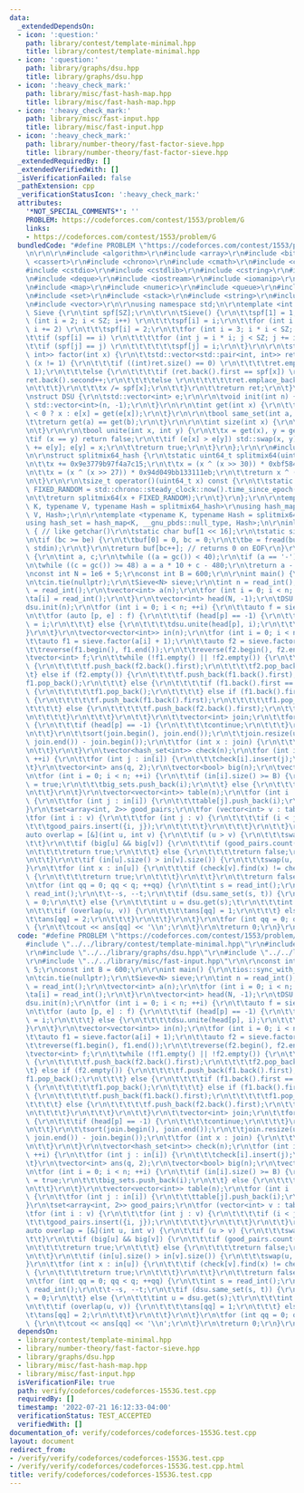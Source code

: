 ```yaml
---
data:
  _extendedDependsOn:
  - icon: ':question:'
    path: library/contest/template-minimal.hpp
    title: library/contest/template-minimal.hpp
  - icon: ':question:'
    path: library/graphs/dsu.hpp
    title: library/graphs/dsu.hpp
  - icon: ':heavy_check_mark:'
    path: library/misc/fast-hash-map.hpp
    title: library/misc/fast-hash-map.hpp
  - icon: ':heavy_check_mark:'
    path: library/misc/fast-input.hpp
    title: library/misc/fast-input.hpp
  - icon: ':heavy_check_mark:'
    path: library/number-theory/fast-factor-sieve.hpp
    title: library/number-theory/fast-factor-sieve.hpp
  _extendedRequiredBy: []
  _extendedVerifiedWith: []
  _isVerificationFailed: false
  _pathExtension: cpp
  _verificationStatusIcon: ':heavy_check_mark:'
  attributes:
    '*NOT_SPECIAL_COMMENTS*': ''
    PROBLEM: https://codeforces.com/contest/1553/problem/G
    links:
    - https://codeforces.com/contest/1553/problem/G
  bundledCode: "#define PROBLEM \"https://codeforces.com/contest/1553/problem/G\"\r\
    \n\r\n\r\n#include <algorithm>\r\n#include <array>\r\n#include <bitset>\r\n#include\
    \ <cassert>\r\n#include <chrono>\r\n#include <cmath>\r\n#include <complex>\r\n\
    #include <cstdio>\r\n#include <cstdlib>\r\n#include <cstring>\r\n#include <ctime>\r\
    \n#include <deque>\r\n#include <iostream>\r\n#include <iomanip>\r\n#include <list>\r\
    \n#include <map>\r\n#include <numeric>\r\n#include <queue>\r\n#include <random>\r\
    \n#include <set>\r\n#include <stack>\r\n#include <string>\r\n#include <unordered_map>\r\
    \n#include <vector>\r\n\r\nusing namespace std;\n\r\ntemplate <int SZ> struct\
    \ Sieve {\r\n\tint spf[SZ];\r\n\t\r\n\tSieve() {\r\n\t\tspf[1] = 1;\r\n\t\tfor\
    \ (int i = 2; i < SZ; i++) \r\n\t\t\tspf[i] = i;\r\n\t\tfor (int i = 4; i < SZ;\
    \ i += 2) \r\n\t\t\tspf[i] = 2;\r\n\t\tfor (int i = 3; i * i < SZ; i++) \r\n\t\
    \t\tif (spf[i] == i) \r\n\t\t\t\tfor (int j = i * i; j < SZ; j += i) \r\n\t\t\t\
    \t\tif (spf[j] == j) \r\n\t\t\t\t\t\tspf[j] = i;\r\n\t}\r\n\r\n\tstd::vector<std::pair<int,\
    \ int>> factor(int x) {\r\n\t\tstd::vector<std::pair<int, int>> ret;\r\n\t\twhile\
    \ (x != 1) {\r\n\t\t\tif ((int)ret.size() == 0) \r\n\t\t\t\tret.emplace_back(spf[x],\
    \ 1);\r\n\t\t\telse {\r\n\t\t\t\tif (ret.back().first == spf[x]) \r\n\t\t\t\t\t\
    ret.back().second++;\r\n\t\t\t\telse \r\n\t\t\t\t\tret.emplace_back(spf[x], 1);\r\
    \n\t\t\t}\r\n\t\t\tx /= spf[x];\r\n\t\t}\r\n\t\treturn ret;\r\n\t}\r\n};\r\n\r\
    \nstruct DSU {\r\n\tstd::vector<int> e;\r\n\r\n\tvoid init(int n) {\r\n\t\te =\
    \ std::vector<int>(n, -1);\r\n\t}\r\n\r\n\tint get(int x) {\r\n\t\treturn e[x]\
    \ < 0 ? x : e[x] = get(e[x]);\r\n\t}\r\n\r\n\tbool same_set(int a, int b) {\r\n\
    \t\treturn get(a) == get(b);\r\n\t}\r\n\r\n\tint size(int x) {\r\n\t\treturn -e[get(x)];\r\
    \n\t}\r\n\r\n\tbool unite(int x, int y) {\r\n\t\tx = get(x), y = get(y);\r\n\t\
    \tif (x == y) return false;\r\n\t\tif (e[x] > e[y]) std::swap(x, y);\r\n\t\te[x]\
    \ += e[y]; e[y] = x;\r\n\t\treturn true;\r\n\t}\r\n};\r\n\r\n#include <bits/extc++.h>\r\
    \n\r\nstruct splitmix64_hash {\r\n\tstatic uint64_t splitmix64(uint64_t x) {\r\
    \n\t\tx += 0x9e3779b97f4a7c15;\r\n\t\tx = (x ^ (x >> 30)) * 0xbf58476d1ce4e5b9;\r\
    \n\t\tx = (x ^ (x >> 27)) * 0x94d049bb133111eb;\r\n\t\treturn x ^ (x >> 31);\r\
    \n\t}\r\n\r\n\tsize_t operator()(uint64_t x) const {\r\n\t\tstatic const uint64_t\
    \ FIXED_RANDOM = std::chrono::steady_clock::now().time_since_epoch().count();\r\
    \n\t\treturn splitmix64(x + FIXED_RANDOM);\r\n\t}\r\n};\r\n\r\ntemplate <typename\
    \ K, typename V, typename Hash = splitmix64_hash>\r\nusing hash_map = __gnu_pbds::gp_hash_table<K,\
    \ V, Hash>;\r\n\r\ntemplate <typename K, typename Hash = splitmix64_hash>\r\n\
    using hash_set = hash_map<K, __gnu_pbds::null_type, Hash>;\n\r\ninline char gc()\
    \ { // like getchar()\r\n\tstatic char buf[1 << 16];\r\n\tstatic size_t bc, be;\r\
    \n\tif (bc >= be) {\r\n\t\tbuf[0] = 0, bc = 0;\r\n\t\tbe = fread(buf, 1, sizeof(buf),\
    \ stdin);\r\n\t}\r\n\treturn buf[bc++]; // returns 0 on EOF\r\n}\r\n\r\nint read_int()\
    \ {\r\n\tint a, c;\r\n\twhile ((a = gc()) < 40);\r\n\tif (a == '-') return -read_int();\r\
    \n\twhile ((c = gc()) >= 48) a = a * 10 + c - 480;\r\n\treturn a - 48;\r\n}\n\r\
    \nconst int N = 1e6 + 5;\r\nconst int B = 600;\r\n\r\nint main() {\r\n\tios::sync_with_stdio(false);\r\
    \n\tcin.tie(nullptr);\r\n\tSieve<N> sieve;\r\n\tint n = read_int();\r\n\tint q\
    \ = read_int();\r\n\tvector<int> a(n);\r\n\tfor (int i = 0; i < n; ++i) {\r\n\t\
    \ta[i] = read_int();\r\n\t}\r\n\tvector<int> head(N, -1);\r\n\tDSU dsu;\r\n\t\
    dsu.init(n);\r\n\tfor (int i = 0; i < n; ++i) {\r\n\t\tauto f = sieve.factor(a[i]);\r\
    \n\t\tfor (auto [p, e] : f) {\r\n\t\t\tif (head[p] == -1) {\r\n\t\t\t\thead[p]\
    \ = i;\r\n\t\t\t} else {\r\n\t\t\t\tdsu.unite(head[p], i);\r\n\t\t\t}\r\n\t\t\
    }\r\n\t}\r\n\tvector<vector<int>> in(n);\r\n\tfor (int i = 0; i < n; ++i) {\r\n\
    \t\tauto f1 = sieve.factor(a[i] + 1);\r\n\t\tauto f2 = sieve.factor(a[i]);\r\n\
    \t\treverse(f1.begin(), f1.end());\r\n\t\treverse(f2.begin(), f2.end());\r\n\t\
    \tvector<int> f;\r\n\t\twhile (!f1.empty() || !f2.empty()) {\r\n\t\t\tif (f1.empty())\
    \ {\r\n\t\t\t\tf.push_back(f2.back().first);\r\n\t\t\t\tf2.pop_back(); \r\n\t\t\
    \t} else if (f2.empty()) {\r\n\t\t\t\tf.push_back(f1.back().first);\r\n\t\t\t\t\
    f1.pop_back();\r\n\t\t\t} else {\r\n\t\t\t\tif (f1.back().first == f2.back().first)\
    \ {\r\n\t\t\t\t\tf1.pop_back();\r\n\t\t\t\t} else if (f1.back().first < f2.back().first)\
    \ {\r\n\t\t\t\t\tf.push_back(f1.back().first);\r\n\t\t\t\t\tf1.pop_back();\r\n\
    \t\t\t\t} else {\r\n\t\t\t\t\tf.push_back(f2.back().first);\r\n\t\t\t\t\tf2.pop_back();\r\
    \n\t\t\t\t}\r\n\t\t\t}\r\n\t\t}\r\n\t\tvector<int> join;\r\n\t\tfor (int p : f)\
    \ {\r\n\t\t\tif (head[p] == -1) {\r\n\t\t\t\tcontinue;\r\n\t\t\t}\r\n\t\t\tjoin.push_back(dsu.get(head[p]));\r\
    \n\t\t}\r\n\t\tsort(join.begin(), join.end());\r\n\t\tjoin.resize(unique(join.begin(),\
    \ join.end()) - join.begin());\r\n\t\tfor (int x : join) {\r\n\t\t\tin[x].push_back(i);\r\
    \n\t\t}\r\n\t}\r\n\tvector<hash_set<int>> check(n);\r\n\tfor (int i = 0; i < n;\
    \ ++i) {\r\n\t\tfor (int j : in[i]) {\r\n\t\t\tcheck[i].insert(j);\r\n\t\t}\r\n\
    \t}\r\n\tvector<int> ans(q, 2);\r\n\tvector<bool> big(n);\r\n\tvector<int> big_sets;\r\
    \n\tfor (int i = 0; i < n; ++i) {\r\n\t\tif (in[i].size() >= B) {\r\n\t\t\tbig[i]\
    \ = true;\r\n\t\t\tbig_sets.push_back(i);\r\n\t\t} else {\r\n\t\t\tbig[i] = false;\r\
    \n\t\t}\r\n\t}\r\n\tvector<vector<int>> table(n);\r\n\tfor (int i : big_sets)\
    \ {\r\n\t\tfor (int j : in[i]) {\r\n\t\t\ttable[j].push_back(i);\r\n\t\t}\r\n\t\
    }\r\n\tset<array<int, 2>> good_pairs;\r\n\tfor (vector<int> v : table) {\r\n\t\
    \tfor (int i : v) {\r\n\t\t\tfor (int j : v) {\r\n\t\t\t\tif (i < j) {\r\n\t\t\
    \t\t\tgood_pairs.insert({i, j});\r\n\t\t\t\t}\r\n\t\t\t}\r\n\t\t}\r\n\t}\r\n\t\
    auto overlap = [&](int u, int v) {\r\n\t\tif (u > v) {\r\n\t\t\tswap(u, v);\r\n\
    \t\t}\r\n\t\tif (big[u] && big[v]) {\r\n\t\t\tif (good_pairs.count({u, v})) {\r\
    \n\t\t\t\treturn true;\r\n\t\t\t} else {\r\n\t\t\t\treturn false;\r\n\t\t\t}\r\
    \n\t\t}\r\n\t\tif (in[u].size() > in[v].size()) {\r\n\t\t\tswap(u, v);\r\n\t\t\
    }\r\n\t\tfor (int x : in[u]) {\r\n\t\t\tif (check[v].find(x) != check[v].end())\
    \ {\r\n\t\t\t\treturn true;\r\n\t\t\t}\r\n\t\t}\r\n\t\treturn false;\r\n\t};\r\
    \n\tfor (int qq = 0; qq < q; ++qq) {\r\n\t\tint s = read_int();\r\n\t\tint t =\
    \ read_int();\r\n\t\t--s, --t;\r\n\t\tif (dsu.same_set(s, t)) {\r\n\t\t\tans[qq]\
    \ = 0;\r\n\t\t} else {\r\n\t\t\tint u = dsu.get(s);\t\r\n\t\t\tint v = dsu.get(t);\r\
    \n\t\t\tif (overlap(u, v)) {\r\n\t\t\t\tans[qq] = 1;\r\n\t\t\t} else {\r\n\t\t\
    \t\tans[qq] = 2;\r\n\t\t\t}\r\n\t\t}\r\n\t}\r\n\tfor (int qq = 0; qq < q; ++qq)\
    \ {\r\n\t\tcout << ans[qq] << '\\n';\r\n\t}\r\n\treturn 0;\r\n}\r\n\r\n"
  code: "#define PROBLEM \"https://codeforces.com/contest/1553/problem/G\"\r\n\r\n\
    #include \"../../library/contest/template-minimal.hpp\"\r\n#include \"../../library/number-theory/fast-factor-sieve.hpp\"\
    \r\n#include \"../../library/graphs/dsu.hpp\"\r\n#include \"../../library/misc/fast-hash-map.hpp\"\
    \r\n#include \"../../library/misc/fast-input.hpp\"\r\n\r\nconst int N = 1e6 +\
    \ 5;\r\nconst int B = 600;\r\n\r\nint main() {\r\n\tios::sync_with_stdio(false);\r\
    \n\tcin.tie(nullptr);\r\n\tSieve<N> sieve;\r\n\tint n = read_int();\r\n\tint q\
    \ = read_int();\r\n\tvector<int> a(n);\r\n\tfor (int i = 0; i < n; ++i) {\r\n\t\
    \ta[i] = read_int();\r\n\t}\r\n\tvector<int> head(N, -1);\r\n\tDSU dsu;\r\n\t\
    dsu.init(n);\r\n\tfor (int i = 0; i < n; ++i) {\r\n\t\tauto f = sieve.factor(a[i]);\r\
    \n\t\tfor (auto [p, e] : f) {\r\n\t\t\tif (head[p] == -1) {\r\n\t\t\t\thead[p]\
    \ = i;\r\n\t\t\t} else {\r\n\t\t\t\tdsu.unite(head[p], i);\r\n\t\t\t}\r\n\t\t\
    }\r\n\t}\r\n\tvector<vector<int>> in(n);\r\n\tfor (int i = 0; i < n; ++i) {\r\n\
    \t\tauto f1 = sieve.factor(a[i] + 1);\r\n\t\tauto f2 = sieve.factor(a[i]);\r\n\
    \t\treverse(f1.begin(), f1.end());\r\n\t\treverse(f2.begin(), f2.end());\r\n\t\
    \tvector<int> f;\r\n\t\twhile (!f1.empty() || !f2.empty()) {\r\n\t\t\tif (f1.empty())\
    \ {\r\n\t\t\t\tf.push_back(f2.back().first);\r\n\t\t\t\tf2.pop_back(); \r\n\t\t\
    \t} else if (f2.empty()) {\r\n\t\t\t\tf.push_back(f1.back().first);\r\n\t\t\t\t\
    f1.pop_back();\r\n\t\t\t} else {\r\n\t\t\t\tif (f1.back().first == f2.back().first)\
    \ {\r\n\t\t\t\t\tf1.pop_back();\r\n\t\t\t\t} else if (f1.back().first < f2.back().first)\
    \ {\r\n\t\t\t\t\tf.push_back(f1.back().first);\r\n\t\t\t\t\tf1.pop_back();\r\n\
    \t\t\t\t} else {\r\n\t\t\t\t\tf.push_back(f2.back().first);\r\n\t\t\t\t\tf2.pop_back();\r\
    \n\t\t\t\t}\r\n\t\t\t}\r\n\t\t}\r\n\t\tvector<int> join;\r\n\t\tfor (int p : f)\
    \ {\r\n\t\t\tif (head[p] == -1) {\r\n\t\t\t\tcontinue;\r\n\t\t\t}\r\n\t\t\tjoin.push_back(dsu.get(head[p]));\r\
    \n\t\t}\r\n\t\tsort(join.begin(), join.end());\r\n\t\tjoin.resize(unique(join.begin(),\
    \ join.end()) - join.begin());\r\n\t\tfor (int x : join) {\r\n\t\t\tin[x].push_back(i);\r\
    \n\t\t}\r\n\t}\r\n\tvector<hash_set<int>> check(n);\r\n\tfor (int i = 0; i < n;\
    \ ++i) {\r\n\t\tfor (int j : in[i]) {\r\n\t\t\tcheck[i].insert(j);\r\n\t\t}\r\n\
    \t}\r\n\tvector<int> ans(q, 2);\r\n\tvector<bool> big(n);\r\n\tvector<int> big_sets;\r\
    \n\tfor (int i = 0; i < n; ++i) {\r\n\t\tif (in[i].size() >= B) {\r\n\t\t\tbig[i]\
    \ = true;\r\n\t\t\tbig_sets.push_back(i);\r\n\t\t} else {\r\n\t\t\tbig[i] = false;\r\
    \n\t\t}\r\n\t}\r\n\tvector<vector<int>> table(n);\r\n\tfor (int i : big_sets)\
    \ {\r\n\t\tfor (int j : in[i]) {\r\n\t\t\ttable[j].push_back(i);\r\n\t\t}\r\n\t\
    }\r\n\tset<array<int, 2>> good_pairs;\r\n\tfor (vector<int> v : table) {\r\n\t\
    \tfor (int i : v) {\r\n\t\t\tfor (int j : v) {\r\n\t\t\t\tif (i < j) {\r\n\t\t\
    \t\t\tgood_pairs.insert({i, j});\r\n\t\t\t\t}\r\n\t\t\t}\r\n\t\t}\r\n\t}\r\n\t\
    auto overlap = [&](int u, int v) {\r\n\t\tif (u > v) {\r\n\t\t\tswap(u, v);\r\n\
    \t\t}\r\n\t\tif (big[u] && big[v]) {\r\n\t\t\tif (good_pairs.count({u, v})) {\r\
    \n\t\t\t\treturn true;\r\n\t\t\t} else {\r\n\t\t\t\treturn false;\r\n\t\t\t}\r\
    \n\t\t}\r\n\t\tif (in[u].size() > in[v].size()) {\r\n\t\t\tswap(u, v);\r\n\t\t\
    }\r\n\t\tfor (int x : in[u]) {\r\n\t\t\tif (check[v].find(x) != check[v].end())\
    \ {\r\n\t\t\t\treturn true;\r\n\t\t\t}\r\n\t\t}\r\n\t\treturn false;\r\n\t};\r\
    \n\tfor (int qq = 0; qq < q; ++qq) {\r\n\t\tint s = read_int();\r\n\t\tint t =\
    \ read_int();\r\n\t\t--s, --t;\r\n\t\tif (dsu.same_set(s, t)) {\r\n\t\t\tans[qq]\
    \ = 0;\r\n\t\t} else {\r\n\t\t\tint u = dsu.get(s);\t\r\n\t\t\tint v = dsu.get(t);\r\
    \n\t\t\tif (overlap(u, v)) {\r\n\t\t\t\tans[qq] = 1;\r\n\t\t\t} else {\r\n\t\t\
    \t\tans[qq] = 2;\r\n\t\t\t}\r\n\t\t}\r\n\t}\r\n\tfor (int qq = 0; qq < q; ++qq)\
    \ {\r\n\t\tcout << ans[qq] << '\\n';\r\n\t}\r\n\treturn 0;\r\n}\r\n\r\n"
  dependsOn:
  - library/contest/template-minimal.hpp
  - library/number-theory/fast-factor-sieve.hpp
  - library/graphs/dsu.hpp
  - library/misc/fast-hash-map.hpp
  - library/misc/fast-input.hpp
  isVerificationFile: true
  path: verify/codeforces/codeforces-1553G.test.cpp
  requiredBy: []
  timestamp: '2022-07-21 16:12:33-04:00'
  verificationStatus: TEST_ACCEPTED
  verifiedWith: []
documentation_of: verify/codeforces/codeforces-1553G.test.cpp
layout: document
redirect_from:
- /verify/verify/codeforces/codeforces-1553G.test.cpp
- /verify/verify/codeforces/codeforces-1553G.test.cpp.html
title: verify/codeforces/codeforces-1553G.test.cpp
---
```


